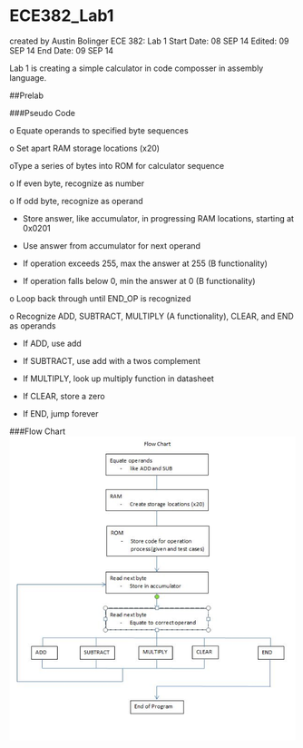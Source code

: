 ECE382_Lab1
===========
created by Austin Bolinger
ECE 382: Lab 1
Start Date: 08 SEP 14
Edited: 09 SEP 14
End Date: 09 SEP 14

Lab 1 is creating a simple calculator in code composser in assembly language.

##Prelab

###Pseudo Code

o	Equate operands to specified byte sequences 

o	Set apart RAM storage locations (x20)

oType a series of bytes into ROM for calculator sequence

o	If even byte, recognize as number

o	If odd byte, recognize as operand

-	Store answer, like accumulator, in progressing RAM locations, starting at 0x0201

-	Use answer from accumulator for next operand

-	If operation exceeds 255, max the answer at 255 (B functionality)

-	If operation falls below 0, min the answer at 0 (B functionality)

o	Loop back through until END_OP is recognized

o	Recognize ADD, SUBTRACT, MULTIPLY (A functionality), CLEAR, and END as operands

-	If ADD, use add

-	If SUBTRACT, use add with a twos complement

-	If MULTIPLY, look up multiply function in datasheet

-	If CLEAR, store a zero

-	If END, jump forever


###Flow Chart
![Flow Chart](https://github.com/Austinbolinger/ECE382_Lab1/blob/master/flowChart.JPG?raw=true "Flow Chart")
